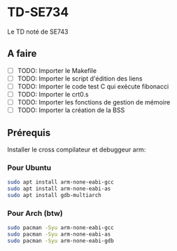 # TD-SE734
Le TD noté de SE743

## A faire

- [ ] TODO: Importer le Makefile
- [ ] TODO: Importer le script d'édition des liens
- [ ] TODO: Importer le code test C qui exécute fibonacci
- [ ] TODO: Importer le crt0.s
- [ ] TODO: Importer les fonctions de gestion de mémoire
- [ ] TODO: Importer la création de la BSS

## Prérequis

Installer le cross compilateur et debuggeur arm:
### Pour Ubuntu
```sh
sudo apt install arm-none-eabi-gcc
sudo apt install arm-none-eabi-as
sudo apt install gdb-multiarch
```
### Pour Arch (btw)
```sh
sudo pacman -Syu arm-none-eabi-gcc
sudo pacman -Syu arm-none-eabi-as
sudo pacman -Syu arm-none-eabi-gdb
```

